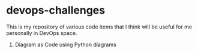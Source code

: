 # devops-challenges

This is my repository of various code items that I think will be useful for me personally in DevOps space.

1) Diagram as Code using Python diagrams